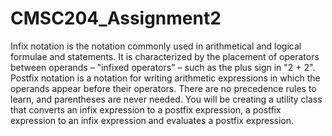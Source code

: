 # CMSC204_Assignment2

Infix notation is the notation commonly used in arithmetical and logical formulae and statements. It is characterized by the placement of operators between operands – "infixed operators" – such as the plus sign in "2 + 2".
Postfix notation is a notation for writing arithmetic expressions in which the operands appear before their operators. There are no precedence rules to learn, and parentheses are never needed.
You will be creating a utility class that converts an infix expression to a postfix expression, a postfix expression to an infix expression and evaluates a postfix expression.
